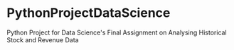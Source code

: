 # PythonProjectDataScience
Python Project for Data Science's Final Assignment on Analysing Historical Stock and Revenue Data
